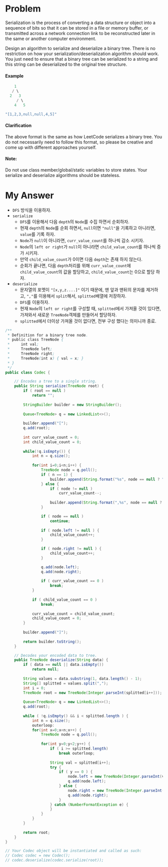 # Problem

Serialization is the process of converting a data structure or object into a sequence of bits so that it can be stored in a file or memory buffer, or transmitted across a network connection link to be reconstructed later in the same or another computer environment.

Design an algorithm to serialize and deserialize a binary tree. There is no restriction on how your serialization/deserialization algorithm should work. You just need to ensure that a binary tree can be serialized to a string and this string can be deserialized to the original tree structure.

#### Example

```swift
    1
   / \
  2   3
     / \
    4   5

"[1,2,3,null,null,4,5]"
```

#### Clarification

The above format is the same as how LeetCode serializes a binary tree. You do not necessarily need to follow this format, so please be creative and come up with different approaches yourself.

#### Note:

Do not use class member/global/static variables to store states. Your serialize and deserialize algorithms should be stateless.


# My Answer

* `DFS` 방식을 이용하자.
* `serialize`
  * `DFS`를 이용해서 다음 `depth`의 `Node`를 수집 하면서 순회하자.
  * 현재 `depth`의 `Node`를 순회 하면서, `null`이면 `"null"`을 기록하고 아니라면, `value`를 기록 하자.
  * `Node`가 `null`이 아니라면, `curr_value_count`를 하나씩 감소 시키자.
  * `Node`의 `left or right`가 `null`이 아니라면 `child_value_count`를 하나씩 증가 시키자.
  * 만약 `child_value_count`가 0이면 다음 `depth`는 존재 하지 않는다.
  * 순회가 끝나면, 다음 `depth`처리를 위해 `curr_value_count`에 `child_value_count`의 값을 할당하고, `child_value_count`는 0으로 할당 하자.
* `deserialize`
  * 문자열의 포멧이 `"[x,y,z....]"` 이기 때문에, 맨 앞과 맨뒤의 문자를 제거하고, `","`를 이용해서 `split`해서, `splitted`배열에 저장하자.
  * `DFS`를 이용하자.
  * 현재 `Node`의 `left or right`를 구성할 때, `splitted`에서 가져올 것이 있다면, 가져와서 새로운 `TreeNode`객체를 만들어서 할당하자.
  * `splitted`에서 더이상 가져올 것이 없다면, 전부 구성 했다는 의미니까 종료.

```java
/**
 * Definition for a binary tree node.
 * public class TreeNode {
 *     int val;
 *     TreeNode left;
 *     TreeNode right;
 *     TreeNode(int x) { val = x; }
 * }
 */
public class Codec {

    // Encodes a tree to a single string.
    public String serialize(TreeNode root) {
        if ( root == null )
            return "";
        
        StringBuilder builder = new StringBuilder();
        
        Queue<TreeNode> q = new LinkedList<>();
        
        builder.append("[");
        q.add(root);
        
        int curr_value_count = 0;
        int child_value_count = 0;
        
        while(!q.isEmpty()) {    
            int n = q.size();
            
            for(int i=0;i<n;i++) {
                TreeNode node = q.poll();
                if ( n == 1) {
                    builder.append(String.format("%s", node == null ? "null" : node.val));
                } else {
                    if ( node != null )
                        curr_value_count--;
                    
                    builder.append(String.format(",%s", node == null ? "null" : node.val));    
                }

                if ( node == null ) 
                    continue; 
                
                if ( node.left != null ) {                                    
                    child_value_count++;
                }

                if ( node.right != null ) {
                    child_value_count++;
                }   

                q.add(node.left);
                q.add(node.right);
                
                if ( curr_value_count == 0 )
                    break;
            }            
            
            if ( child_value_count == 0 )
                break;
            
            curr_value_count = child_value_count;
            child_value_count = 0;
        }
        
        builder.append("]");
        
        return builder.toString();        
    }

    // Decodes your encoded data to tree.
    public TreeNode deserialize(String data) {
        if ( data == null || data.isEmpty())
            return null;
        
        String values = data.substring(1, data.length() - 1);
        String[] splitted = values.split(",");
        int i = 0;
        TreeNode root = new TreeNode(Integer.parseInt(splitted[i++]));
        
        Queue<TreeNode> q = new LinkedList<>();
        q.add(root);
        
        while ( !q.isEmpty() && i < splitted.length ) {
            int n = q.size();
            outerloop:
            for(int x=0;x<n;x++) {
                TreeNode node = q.poll();
                
                for(int y=0;y<2;y++) {
                    if ( i >= splitted.length)
                        break outerloop;
                    
                    String val = splitted[i++];
                    try {
                        if ( y == 0 ) {
                            node.left = new TreeNode(Integer.parseInt(val));                     
                            q.add(node.left);    
                        } else {
                            node.right = new TreeNode(Integer.parseInt(val));                     
                            q.add(node.right);    
                        }                        
                    } catch (NumberFormatException e) {                        
                    }                                        
                }                           
            }
        }
        
        return root;
    }
}

// Your Codec object will be instantiated and called as such:
// Codec codec = new Codec();
// codec.deserialize(codec.serialize(root));
```

